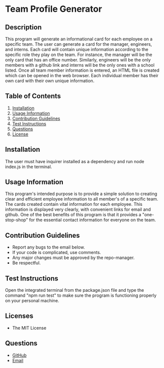 # Team Profile Generator

## Description

This program will generate an informational card for each employee on a specific team.  The user can generate a card for the manager, engineers, and interns.  Each card will contain unique information according to the specific role they play on the team.  For instance, the manager will be the only card that has an office number.  Similarly, engineers will be the only members with a github link and interns will be the only ones with a school listed.  Once all team member information is entered, an HTML file is created which can be opened in the web browser.  Each individual member has their own card with their own unique information.

## Table of Contents

1. [Installation](#installation)
2. [Usage Information](#usage)
3. [Contribution Guidelines](#contribution)
4. [Test Instructions](#test)
5. [Questions](#questions)
6. [License](#license)

## Installation <a name="installation"></a>

The user must have inquirer installed as a dependency and run node index.js in the terminal.

## Usage Information <a name="usage"></a>

This program's intended purpose is to provide a simple solution to creating clear and efficient employee information to all member's of a specific team.  The cards created contain vital information for each employee.  This information is displayed very clearly, with convenient links for email and github.  One of the best benefits of this program is that it provides a "one-stop-shop" for the essential contact information for everyone on the team.

## Contribution Guidelines <a name="contribution"></a>

* Report any bugs to the email below.
* If your code is complicated, use comments.
* Any major changes must be approved by the repo-manager.
* Be respectful.

## Test Instructions <a name="test"></a>

Open the integrated terminal from the package.json file and type the command "npm run test" to make sure the program is functioning properly on your personal machine.

## Licenses <a name="license"></a>

* The MIT License

## Questions <a name="questions"></a>

* [GitHub](github.com/3roses)<br>
* [Email](mailto:cleslie25@gmail.com)
